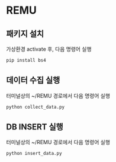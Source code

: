 # REMU

## 패키지 설치

가상환경 activate 후, 다음 명령어 실행
```bash
pip install bs4
```

## 데이터 수집 실행

터미널상의 ~/REMU 경로에서 다음 명령어 실행
```bash
python collect_data.py
```

## DB INSERT 실행

터미널상의 ~/REMU 경로에서 다음 명령어 실행
```bash
python insert_data.py
```
